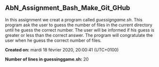 ## AbN_Assignment_Bash_Make_Git_GHub

In this assignment we creat a program called *guessigngame.sh*. This program ask the user to guess the number of files in the current directory until he guess the correct number. The user will be informed if his guess is greater or less than the correct answer. The program will congratulate the user when he guess the correct number of files.

**Created on:** mardi 18 février 2020, 20:00:41 (UTC+0100)

**Number of lines in guessinggame.sh:** 
20

